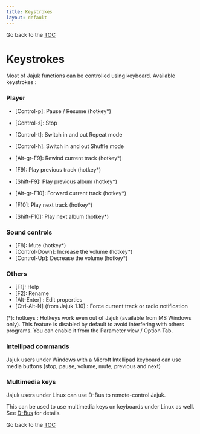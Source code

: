 ```yaml
---
title: Keystrokes
layout: default
---
```

Go back to the [TOC](/manual/main.html)

# Keystrokes
Most of Jajuk functions can be controlled using keyboard. Available keystrokes :

### Player
- \[Control-p\]: Pause / Resume (hotkey*)
- \[Control-s\]: Stop
- \[Control-t\]: Switch in and out Repeat mode
- \[Control-h\]: Switch in and out Shuffle mode

- \[Alt-gr-F9\]: Rewind current track (hotkey*)
- \[F9\]: Play previous track (hotkey*)
- \[Shift-F9\]: Play previous album (hotkey*)

- \[Alt-gr-F10\]: Forward current track (hotkey*)
- \[F10\]: Play next track (hotkey*)
- \[Shift-F10\]: Play next album (hotkey*)

### Sound controls
- \[F8\]: Mute (hotkey*)
- \[Control-Down\]: Increase the volume (hotkey*)
- \[Control-Up\]: Decrease the volume (hotkey*)

### Others
- \[F1\]: Help
- \[F2\]: Rename
- \[Alt-Enter\] : Edit properties
- \[Ctrl-Alt-N\] (from Jajuk 1.10) : Force current track or radio notification

(*): hotkeys : Hotkeys work even out of Jajuk (available from MS Windows only). This feature is disabled by default to avoid interfering with others programs. 
You can enable it from the Parameter view / Option Tab.  

### Intellipad commands
Jajuk users under Windows with a Microft Intellipad keyboard can use media buttons (stop, pause, volume, mute, previous and next)

### Multimedia keys
Jajuk users under Linux can use D-Bus to remote-control Jajuk. 

This can be used to use multimedia keys on keyboards under Linux as well. See [D-Bus](d-bus.html) for details.

Go back to the [TOC](/manual/main.html)